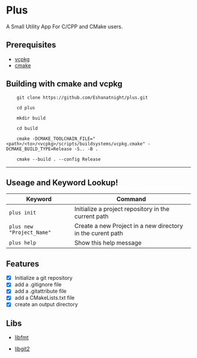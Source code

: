 # Plus

A Small Utility App For C/CPP and CMake users.

## Prerequisites

- [vcpkg](https://github.com/microsoft/vcpkg)
- [cmake](https://cmake.org/)

## Building with cmake and vcpkg

```terminal
    git clone https://github.com/Eshanatnight/plus.git
```

```terminal
    cd plus
```

```terminal
    mkdir build
```

```terminal
    cd build
```

```terminal
    cmake -DCMAKE_TOOLCHAIN_FILE="<path>/<to>/<vcpkg>/scripts/buildsystems/vcpkg.cmake" -DCMAKE_BUILD_TYPE=Release -S.. -B .
```

```terminal
    cmake --build . --config Release
```

----

## Useage and Keyword Lookup!

|Keyword|Command|
|---|---|
|`plus init`|Initialize a project repository in the current path|
|`plus new "Project_Name"`|Create a new Project in a new directory in the curent path|
|`plus help`|Show this help message|

## Features

- [x] Initialize a git repository
- [x] add a .gitignore file
- [x] add a .gitattribute file
- [x] add a CMakeLists.txt file
- [x] create an output directory

## Libs

- [libfmt](https://github.com/fmtlib/fmt)

- [libgit2](https://libgit2.org)
